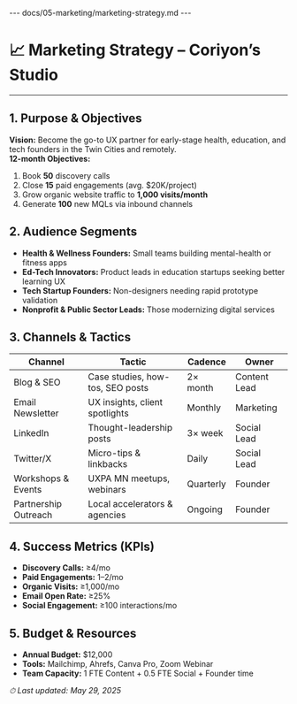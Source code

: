 --- docs/05-marketing/marketing-strategy.md ---
# 📈 Marketing Strategy – Coriyon’s Studio

---

## 1. Purpose & Objectives
**Vision:** Become the go-to UX partner for early-stage health, education, and tech founders in the Twin Cities and remotely.  
**12-month Objectives:**
1. Book **50** discovery calls  
2. Close **15** paid engagements (avg. \$20K/project)  
3. Grow organic website traffic to **1,000 visits/month**  
4. Generate **100** new MQLs via inbound channels

## 2. Audience Segments
- **Health & Wellness Founders:** Small teams building mental-health or fitness apps  
- **Ed-Tech Innovators:** Product leads in education startups seeking better learning UX  
- **Tech Startup Founders:** Non-designers needing rapid prototype validation  
- **Nonprofit & Public Sector Leads:** Those modernizing digital services  

## 3. Channels & Tactics
| Channel            | Tactic                            | Cadence        | Owner        |
| ------------------ | --------------------------------- | -------------- | ------------ |
| Blog & SEO         | Case studies, how-tos, SEO posts   | 2× month       | Content Lead |
| Email Newsletter   | UX insights, client spotlights     | Monthly        | Marketing    |
| LinkedIn           | Thought-leadership posts           | 3× week        | Social Lead  |
| Twitter/X          | Micro-tips & linkbacks             | Daily          | Social Lead  |
| Workshops & Events | UXPA MN meetups, webinars          | Quarterly      | Founder      |
| Partnership Outreach | Local accelerators & agencies    | Ongoing        | Founder      |

## 4. Success Metrics (KPIs)
- **Discovery Calls:** ≥4/mo  
- **Paid Engagements:** 1–2/mo  
- **Organic Visits:** ≥1,000/mo  
- **Email Open Rate:** ≥25%  
- **Social Engagement:** ≥100 interactions/mo  

## 5. Budget & Resources
- **Annual Budget:** \$12,000  
- **Tools:** Mailchimp, Ahrefs, Canva Pro, Zoom Webinar  
- **Team Capacity:** 1 FTE Content + 0.5 FTE Social + Founder time  

_⏱ Last updated: May 29, 2025_
